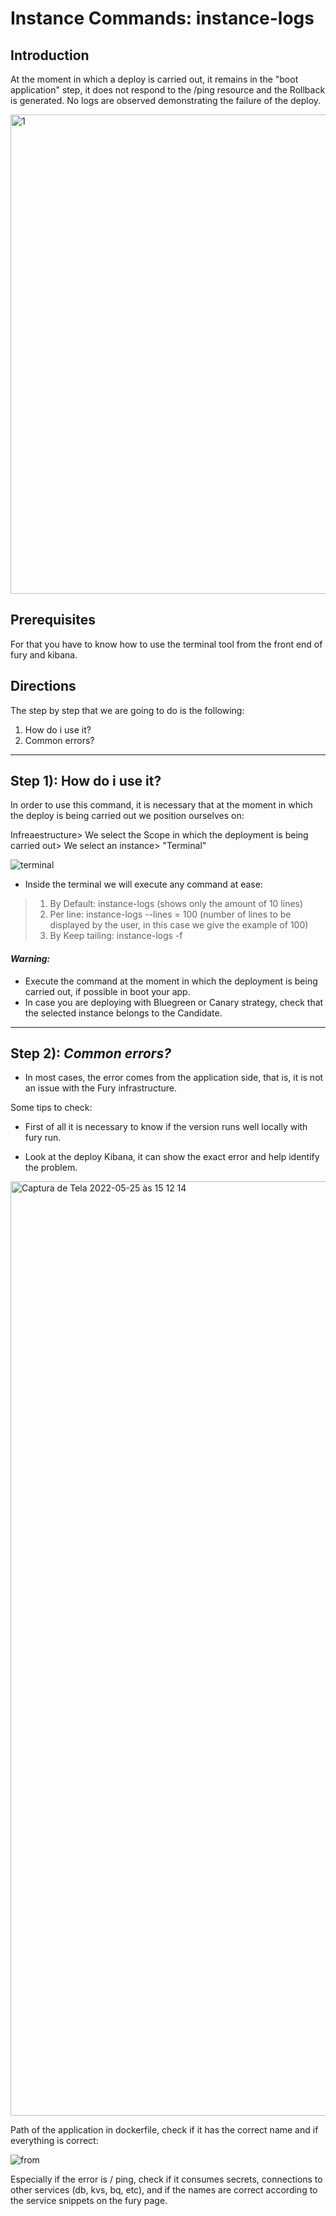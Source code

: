 # Instance Commands: instance-logs

## Introduction

At the moment in which a deploy is carried out, it remains in the "boot application" step, it does not respond to the /ping resource and the Rollback is generated. No logs are observed demonstrating the failure of the deploy.

<img width="767" alt="1" src="https://user-images.githubusercontent.com/81833300/170336562-efdb6142-cccf-4038-8a37-9c4988761450.png">


## Prerequisites

For that you have to know how to use the terminal tool from the front end of fury and kibana.

## Directions

The step by step that we are going to do is the following:

1) How do i use it?
2) Common errors?

__________

## Step 1): How do i use it?

In order to use this command, it is necessary that at the moment in which the deploy is being carried out we position ourselves on:

Infreaestructure> We select the Scope in which the deployment is being carried out> We select an instance> "Terminal"

![terminal](https://user-images.githubusercontent.com/81833300/136284660-19c3d3a1-49f1-4ead-90c9-38758172b8b9.jpeg)

* Inside the terminal we will execute any command at ease:

>1. By Default: instance-logs (shows only the amount of 10 lines)
>2. Per line: instance-logs --lines = 100 (number of lines to be displayed by the user, in this case we give the example of 100)
>3. By Keep tailing: instance-logs -f

#### ***Warning:***

 * Execute the command at the moment in which the deployment is being carried out, if possible in boot your app.
* In case you are deploying with Bluegreen or Canary strategy, check that the selected instance belongs to the Candidate.
______________

## Step 2): ***Common errors?***

* In most cases, the error comes from the application side, that is, it is not an issue with the Fury infrastructure.

Some tips to check:

- First of all it is necessary to know if the version runs well locally with fury run.

- Look at the deploy Kibana, it can show the exact error and help identify the problem.

<img width="1495" alt="Captura de Tela 2022-05-25 às 15 12 14" src="https://user-images.githubusercontent.com/81833300/170338263-36a7867a-c2cf-4e48-8d8a-152b9e14d87f.png">

Path of the application in dockerfile, check if it has the correct name and if everything is correct:

![from](https://user-images.githubusercontent.com/81833300/136287640-62ad33d2-64be-481f-8add-e73d131efc79.png)

Especially if the error is / ping, check if it consumes secrets, connections to other services (db, kvs, bq, etc), and if the names are correct according to the service snippets on the fury page.
